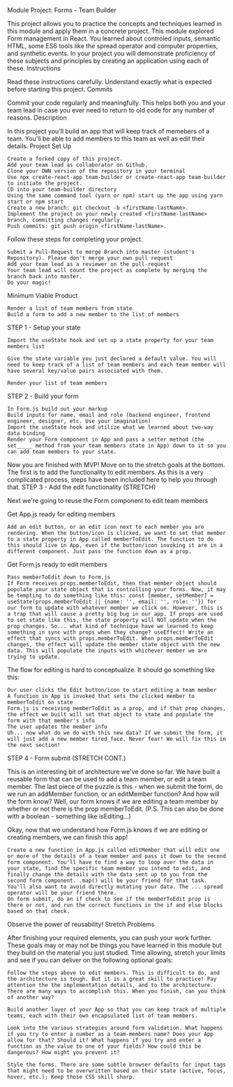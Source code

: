 Module Project: Forms - Team Builder

This project allows you to practice the concepts and techniques learned in this module and apply them in a concrete project. This module explored Form management in React. You learned about controled inputs, semantic HTML, some ES6 tools like the spread operator and computer properties, and synthetic events. In your project you will demonstrate proficiency of these subjects and principles by creating an application using each of these.
Instructions

Read these instructions carefully. Understand exactly what is expected before starting this project.
Commits

Commit your code regularly and meaningfully. This helps both you and your team lead in case you ever need to return to old code for any number of reasons.
Description

In this project you'll build an app that will keep track of memebers of a team. You'll be able to add members to this team as well as edit their details.
Project Set Up

    Create a forked copy of this project.
    Add your team lead as collaborator on Github.
    Clone your OWN version of the repository in your terminal
    Use npx create-react-app team-builder or create-react-app team-builder to initiate the project.
    CD into your team-builder directory
    Using the same command tool (yarn or npm) start up the app using yarn start or npm start
    Create a new branch: git checkout -b <firstName-lastName>.
    Implement the project on your newly created <firstName-lastName> branch, committing changes regularly.
    Push commits: git push origin <firstName-lastName>.

Follow these steps for completing your project.

    Submit a Pull-Request to merge Branch into master (student's Repository). Please don't merge your own pull request
    Add your team lead as a reviewer on the pull-request
    Your team lead will count the project as complete by merging the branch back into master.
    Do your magic!

Minimum Viable Product

    Render a list of team members from state
    Build a form to add a new member to the list of members

STEP 1 - Setup your state

    Import the useState hook and set up a state property for your team members list

    Give the state variable you just declared a default value. You will need to keep track of a list of team members and each team member will have several key/value pairs associated with them.

    Render your list of team members

STEP 2 - Build your form

    In Form.js build out your markup
    Build inputs for name, email and role (backend engineer, frontend engineer, designer, etc. Use your imagination)
    Import the useState hook and utilize what we learned about two-way data binding
    Render your Form component in App and pass a setter method (the set_____ method from your team members state in App) down to it so you can add team members to your state.

Now you are finished with MVP! Move on to the stretch goals at the bottom. The first is to add the functionality to edit members. As this is a very complicated process, steps have been included here to help you through that.
STEP 3 - Add the edit functionality (STRETCH)

Next we're going to reuse the Form component to edit team members

Get App.js ready for editing members

    Add an edit button, or an edit icon next to each member you are rendering. When the button/icon is clicked, we want to set that member to a state property in App called memberToEdit. The function to do this should live in App, even if the button/icon invoking it are in a different component. Just pass the function down as a prop.

Get Form.js ready to edit members

    Pass memberToEdit down to Form.js
    If Form receives props.memberToEdit, then that member object should populate your state object that is controlling your forms. Now, it may be tempting to do something like this: const [member, setMember] = useState(props.memberToEdit || {name: '', email: '', role: ''}) for our form to update with whatever member we click on. However, this is a trap that will cause a pretty big bug in our app. If props are used to set state like this, the state property will NOT update when the prop changes. So... what kind of technique have we learned to keep something in sync with props when they change? useEffect! Write an effect that syncs with props.memberToEdit. When props.memberToEdit changes, the effect will update the member state object with the new data. This will populate the inputs with whichever member we are trying to update.

The flow for editing is hard to conceptualize. It should go something like this:

    Our user clicks the Edit button/icon to start editing a team member
    A function in App is invoked that sets the clicked member to memberToEdit on state
    Form.js is receiving memberToEdit as a prop, and if that prop changes, the effect we built will set that object to state and populate the form with that member's info
    The user updates the member info
    Uh... now what do we do with this new data? If we submit the form, it will just add a new member tired_face. Never fear! We will fix this in the next section!

STEP 4 - Form submit (STRETCH CONT.)

This is an interesting bit of architecture we've done so far. We have built a reusable form that can be used to add a team member, or edit a team member. The last piece of the puzzle is this - when we submit the form, do we run an addMember function, or an editMember function? And how will the form know? Well, our form knows if we are editing a team member by whether or not there is the prop memberToEdit. (P.S. This can also be done with a boolean - something like isEditing...)

Okay, now that we understand how Form.js knows if we are editing or creating members, we can finish this app!

    Create a new function in App.js called editMember that will edit one or more of the details of a team member and pass it down to the second form component. You'll have to find a way to loop over the data in your state, find the specific team member you intend to edit, and finally change the details with the data sent up to you from the second form component. .map() will be your friend for that task. You'll also want to avoid directly mutating your data. The ... spread operator will be your friend there.
    On form submit, do an if check to see if the memberToEdit prop is there or not, and run the correct functions in the if and else blocks based on that check.

Observe the power of reusability!
Stretch Problems

After finishing your required elements, you can push your work further. These goals may or may not be things you have learned in this module but they build on the material you just studied. Time allowing, stretch your limits and see if you can deliver on the following optional goals:

    Follow the steps above to edit members. This is difficult to do, and the architecture is tough. But it is a great skill to practice! Pay attention the the implementation details, and to the architecture. There are many ways to accomplish this. When you finish, can you think of another way?

    Build another layer of your App so that you can keep track of multiple teams, each with their own encapsulated list of team members.

    Look into the various strategies around form validation. What happens if you try to enter a number as a team-members name? Does your App allow for that? Should it? What happens if you try and enter a function as the value to one of your fields? How could this be dangerous? How might you prevent it?

    Style the forms. There are some subtle browser defaults for input tags that might need to be overwritten based on their state (active, focus, hover, etc.); Keep those CSS skill sharp.
